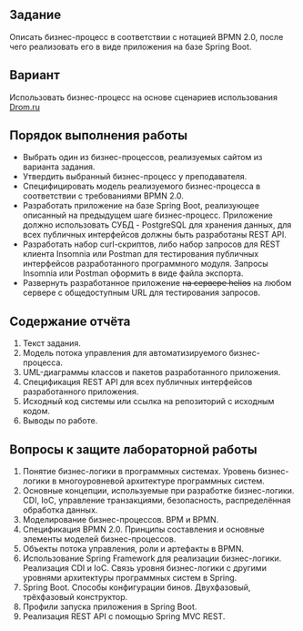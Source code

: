 ## Задание

Описать бизнес-процесс в соответствии с нотацией BPMN 2.0, после чего реализовать его в виде приложения на базе Spring
Boot.

## Вариант

Использовать бизнес-процесс на основе сценариев использования [Drom.ru](https://www.drom.ru/)

## Порядок выполнения работы

- Выбрать один из бизнес-процессов, реализуемых сайтом из варианта задания.
- Утвердить выбранный бизнес-процесс у преподавателя.
- Специфицировать модель реализуемого бизнес-процесса в соответствии с требованиями BPMN 2.0.
- Разработать приложение на базе Spring Boot, реализующее описанный на предыдущем шаге бизнес-процесс. Приложение должно
  использовать СУБД - PostgreSQL для хранения данных, для всех публичных интерфейсов должны быть разработаны REST API.
- Разработать набор curl-скриптов, либо набор запросов для REST клиента Insomnia или Postman для тестирования публичных
  интерфейсов разработанного программного модуля. Запросы Insomnia или Postman оформить в виде файла экспорта.
- Развернуть разработанное приложение ~~на сервере helios~~ на любом сервере с общедоступным URL для тестирования
  запросов.

## Содержание отчёта

1. Текст задания.
2. Модель потока управления для автоматизируемого бизнес-процесса.
3. UML-диаграммы классов и пакетов разработанного приложения.
4. Спецификация REST API для всех публичных интерфейсов разработанного приложения.
5. Исходный код системы или ссылка на репозиторий с исходным кодом.
6. Выводы по работе.

## Вопросы к защите лабораторной работы

1. Понятие бизнес-логики в программных системах. Уровень бизнес-логики в многоуровневой архитектуре программных систем.
2. Основные концепции, используемые при разработке бизнес-логики. CDI, IoC, управление транзакциями, безопасность,
   распределённая обработка данных.
3. Моделирование бизнес-процессов. BPM и BPMN.
4. Спецификация BPMN 2.0. Принципы составления и основные элементы моделей бизнес-процессов.
5. Объекты потока управления, роли и артефакты в BPMN.
6. Использование Spring Framework для реализации бизнес-логики. Реализация CDI и IoC. Связь уровня бизнес-логики с
   другими уровнями архитектуры программных систем в Spring.
7. Spring Boot. Способы конфигурации бинов. Двухфазовый, трёхфазовый конструктор.
8. Профили запуска приложения в Spring Boot.
9. Реализация REST API с помощью Spring MVC REST.
